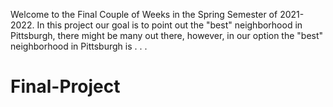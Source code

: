 Welcome to the Final Couple of Weeks in the Spring Semester of 2021-2022.
In this project our goal is to point out the "best" neighborhood in Pittsburgh, there might be many out there, however, in our option the "best" neighborhood in Pittsburgh is . . .
# Final-Project
